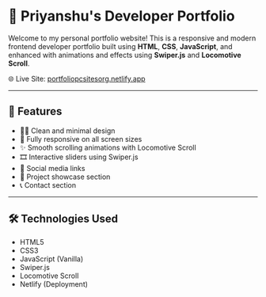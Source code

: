 # 💼 Priyanshu's Developer Portfolio

Welcome to my personal portfolio website! This is a responsive and modern frontend developer portfolio built using **HTML**, **CSS**, **JavaScript**, and enhanced with animations and effects using **Swiper.js** and **Locomotive Scroll**.

🌐 Live Site: [portfoliopcsitesorg.netlify.app](https://portfoliopcsitesorg.netlify.app/)

---

## 📌 Features

- 👨‍💻 Clean and minimal design
- 📱 Fully responsive on all screen sizes
- ✨ Smooth scrolling animations with Locomotive Scroll
- 🎞️ Interactive sliders using Swiper.js
- 🔗 Social media links
- 📂 Project showcase section
- 📞 Contact section

---

## 🛠️ Technologies Used

- HTML5
- CSS3
- JavaScript (Vanilla)
- Swiper.js
- Locomotive Scroll
- Netlify (Deployment)



